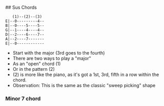 
## Sus Chords

```
   (1)--(2)--(3)
E|--0---------4--
B|--0----5----5--
G|--1----4----4--
D|--2----6----7--
A|--2----7-------
E|--0------------
```

- Start with the major (3rd goes to the fourth)
- There are two ways to play a "major"
- As an "open" chord (1)
- Or in the pattern (2)
- (2) is more like the piano, as it's got a 1st, 3rd, fifth in a row within the chord.
- Observation: This is the same as the classic "sweep picking" shape

### Minor 7 chord

###

